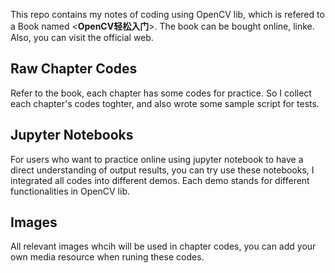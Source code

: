 
This repo contains my notes of coding using OpenCV lib, which is refered to a Book named <**OpenCV轻松入门**>. The book can be bought online, linke. 
Also, you can visit the official web.


## Raw Chapter Codes
Refer to the book, each chapter has some codes for practice. So I collect each chapter's codes toghter, and also wrote some sample script for tests.

## Jupyter Notebooks
For users who want to practice online using jupyter notebook to have a direct understanding of output results, you can try use these notebooks, I integrated all codes into different demos. Each demo stands for different functionalities in OpenCV lib. 

## Images
All relevant images whcih will be used in chapter codes, you can add your own media resource when runing these codes.